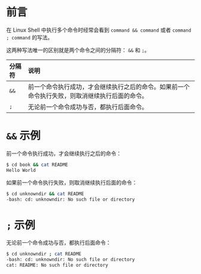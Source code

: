 # 前言

在 Linux Shell 中执行多个命令时经常会看到 `command && command` 或者 `command ; command` 的写法。

这两种写法唯一的区别就是两个命令之间的分隔符： `&&` 和 `;`。

|**分隔符**|**说明**                                                                       |
|:--------|:-----------------------------------------------------------------------------|
|   `&&`  |前一个命令执行成功，才会继续执行之后的命令。如果前一个命令执行失败，则取消继续执行后面的命令。|
|   `;`   |无论前一个命令成功与否，都执行后面命令。                                             |

# `&&` 示例

前一个命令执行成功，才会继续执行之后的命令：

```bash
$ cd book && cat README
Hello World
```

如果前一个命令执行失败，则取消继续执行后面的命令：

```bash
$ cd unknowndir && cat README
-bash: cd: unknowndir: No such file or directory
```

# `;` 示例

无论前一个命令成功与否，都执行后面命令：

```bash
$ cd unknowndir ; cat README
-bash: cd: unknowndir: No such file or directory
cat: README: No such file or directory
```
